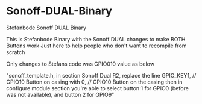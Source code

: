 # Sonoff-DUAL-Binary
Stefanbode Sonoff DUAL Binary

This is Stefanbode Binary with the Sonoff DUAL changes to make BOTH Buttons work 
Just here to help people who don't want to recompile from scratch

Only changes to Stefans code was GPIO010 value as below

"sonoff_template.h, in section Sonoff Dual R2, replace the line
GPIO_KEY1, // GPIO10 Button on casing with 
0, // GPIO10 Button on the casing
then in configure module section you're able to select button 1 for GPIO0 (before was not available), and button 2 for GPIO9"
